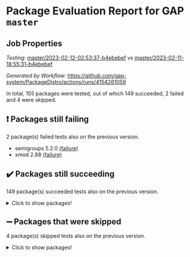 # Package Evaluation Report for GAP `master`

## Job Properties

*Testing:* [master/2023-02-12-02:53:37-b4ebebef](https://github.com/gap-system/PackageDistro/blob/data/reports/master/2023-02-12-02:53:37-b4ebebef) vs [master/2023-02-11-18:55:31-b4ebebef](https://github.com/gap-system/PackageDistro/blob/data/reports/master/2023-02-11-18:55:31-b4ebebef)

*Generated by Workflow:* https://github.com/gap-system/PackageDistro/actions/runs/4154261059

In total, 155 packages were tested, out of which 149 succeeded, 2 failed and 4 were skipped.

## :exclamation: Packages still failing

2 package(s) failed tests also on the previous version.
- semigroups 5.2.0 [(failure)](https://github.com/gap-system/PackageDistro/actions/runs/4154261059/jobs/7186608146)
- xmod 2.88 [(failure)](https://github.com/gap-system/PackageDistro/actions/runs/4154261059/jobs/7186609288)

## :heavy_check_mark: Packages still succeeding

149 package(s) succeeded tests also on the previous version.
<details><summary>Click to show packages!</summary>

- 4ti2interface 2023.01-01 [(success)](https://github.com/gap-system/PackageDistro/actions/runs/4154261059/jobs/7186601016)
- ace 5.6.2 [(success)](https://github.com/gap-system/PackageDistro/actions/runs/4154261059/jobs/7186601074)
- aclib 1.3.2 [(success)](https://github.com/gap-system/PackageDistro/actions/runs/4154261059/jobs/7186601124)
- agt 0.3.1 [(success)](https://github.com/gap-system/PackageDistro/actions/runs/4154261059/jobs/7186601176)
- alnuth 3.2.1 [(success)](https://github.com/gap-system/PackageDistro/actions/runs/4154261059/jobs/7186601209)
- anupq 3.3.0 [(success)](https://github.com/gap-system/PackageDistro/actions/runs/4154261059/jobs/7186601262)
- atlasrep 2.1.6 [(success)](https://github.com/gap-system/PackageDistro/actions/runs/4154261059/jobs/7186601314)
- autodoc 2022.10.20 [(success)](https://github.com/gap-system/PackageDistro/actions/runs/4154261059/jobs/7186601351)
- automata 1.15 [(success)](https://github.com/gap-system/PackageDistro/actions/runs/4154261059/jobs/7186601391)
- automgrp 1.3.2 [(success)](https://github.com/gap-system/PackageDistro/actions/runs/4154261059/jobs/7186602591)
- autpgrp 1.11 [(success)](https://github.com/gap-system/PackageDistro/actions/runs/4154261059/jobs/7186602641)
- cap 2023.02-06 [(success)](https://github.com/gap-system/PackageDistro/actions/runs/4154261059/jobs/7186602685)
- caratinterface 2.3.4 [(success)](https://github.com/gap-system/PackageDistro/actions/runs/4154261059/jobs/7186602745)
- cddinterface 2022.11.01 [(success)](https://github.com/gap-system/PackageDistro/actions/runs/4154261059/jobs/7186602780)
- circle 1.6.5 [(success)](https://github.com/gap-system/PackageDistro/actions/runs/4154261059/jobs/7186602828)
- classicpres 1.22 [(success)](https://github.com/gap-system/PackageDistro/actions/runs/4154261059/jobs/7186602870)
- cohomolo 1.6.11 [(success)](https://github.com/gap-system/PackageDistro/actions/runs/4154261059/jobs/7186602914)
- congruence 1.2.4 [(success)](https://github.com/gap-system/PackageDistro/actions/runs/4154261059/jobs/7186602960)
- corelg 1.56 [(success)](https://github.com/gap-system/PackageDistro/actions/runs/4154261059/jobs/7186603005)
- crime 1.6 [(success)](https://github.com/gap-system/PackageDistro/actions/runs/4154261059/jobs/7186603046)
- crisp 1.4.6 [(success)](https://github.com/gap-system/PackageDistro/actions/runs/4154261059/jobs/7186603093)
- crypting 0.10.4 [(success)](https://github.com/gap-system/PackageDistro/actions/runs/4154261059/jobs/7186603137)
- cryst 4.1.25 [(success)](https://github.com/gap-system/PackageDistro/actions/runs/4154261059/jobs/7186603181)
- crystcat 1.1.10 [(success)](https://github.com/gap-system/PackageDistro/actions/runs/4154261059/jobs/7186603230)
- ctbllib 1.3.4 [(success)](https://github.com/gap-system/PackageDistro/actions/runs/4154261059/jobs/7186603281)
- cubefree 1.19 [(success)](https://github.com/gap-system/PackageDistro/actions/runs/4154261059/jobs/7186603314)
- curlinterface 2.3.1 [(success)](https://github.com/gap-system/PackageDistro/actions/runs/4154261059/jobs/7186603360)
- cvec 2.7.6 [(success)](https://github.com/gap-system/PackageDistro/actions/runs/4154261059/jobs/7186603393)
- datastructures 0.3.0 [(success)](https://github.com/gap-system/PackageDistro/actions/runs/4154261059/jobs/7186603443)
- deepthought 1.0.6 [(success)](https://github.com/gap-system/PackageDistro/actions/runs/4154261059/jobs/7186603479)
- design 1.7 [(success)](https://github.com/gap-system/PackageDistro/actions/runs/4154261059/jobs/7186603507)
- difsets 2.3.1 [(success)](https://github.com/gap-system/PackageDistro/actions/runs/4154261059/jobs/7186603540)
- digraphs 1.6.1 [(success)](https://github.com/gap-system/PackageDistro/actions/runs/4154261059/jobs/7186603569)
- edim 1.3.6 [(success)](https://github.com/gap-system/PackageDistro/actions/runs/4154261059/jobs/7186603608)
- example 4.3.3 [(success)](https://github.com/gap-system/PackageDistro/actions/runs/4154261059/jobs/7186603648)
- examplesforhomalg 2022.11-01 [(success)](https://github.com/gap-system/PackageDistro/actions/runs/4154261059/jobs/7186603698)
- factint 1.6.3 [(success)](https://github.com/gap-system/PackageDistro/actions/runs/4154261059/jobs/7186603748)
- ferret 1.0.9 [(success)](https://github.com/gap-system/PackageDistro/actions/runs/4154261059/jobs/7186603794)
- fga 1.4.0 [(success)](https://github.com/gap-system/PackageDistro/actions/runs/4154261059/jobs/7186603830)
- fining 1.5.5 [(success)](https://github.com/gap-system/PackageDistro/actions/runs/4154261059/jobs/7186603865)
- float 1.0.3 [(success)](https://github.com/gap-system/PackageDistro/actions/runs/4154261059/jobs/7186603901)
- format 1.4.3 [(success)](https://github.com/gap-system/PackageDistro/actions/runs/4154261059/jobs/7186603936)
- forms 1.2.9 [(success)](https://github.com/gap-system/PackageDistro/actions/runs/4154261059/jobs/7186603976)
- fplsa 1.2.6 [(success)](https://github.com/gap-system/PackageDistro/actions/runs/4154261059/jobs/7186604015)
- fr 2.4.12 [(success)](https://github.com/gap-system/PackageDistro/actions/runs/4154261059/jobs/7186604073)
- francy 1.2.5 [(success)](https://github.com/gap-system/PackageDistro/actions/runs/4154261059/jobs/7186604114)
- fwtree 1.3 [(success)](https://github.com/gap-system/PackageDistro/actions/runs/4154261059/jobs/7186604167)
- gapdoc 1.6.6 [(success)](https://github.com/gap-system/PackageDistro/actions/runs/4154261059/jobs/7186604223)
- gauss 2023.01-01 [(success)](https://github.com/gap-system/PackageDistro/actions/runs/4154261059/jobs/7186604278)
- gaussforhomalg 2022.08-03 [(success)](https://github.com/gap-system/PackageDistro/actions/runs/4154261059/jobs/7186604336)
- gbnp 1.0.5 [(success)](https://github.com/gap-system/PackageDistro/actions/runs/4154261059/jobs/7186604391)
- generalizedmorphismsforcap 2023.01-01 [(success)](https://github.com/gap-system/PackageDistro/actions/runs/4154261059/jobs/7186604456)
- genss 1.6.8 [(success)](https://github.com/gap-system/PackageDistro/actions/runs/4154261059/jobs/7186604515)
- gradedmodules 2022.09-02 [(success)](https://github.com/gap-system/PackageDistro/actions/runs/4154261059/jobs/7186604562)
- gradedringforhomalg 2022.11-01 [(success)](https://github.com/gap-system/PackageDistro/actions/runs/4154261059/jobs/7186604610)
- grape 4.9.0 [(success)](https://github.com/gap-system/PackageDistro/actions/runs/4154261059/jobs/7186604662)
- groupoids 1.73 [(success)](https://github.com/gap-system/PackageDistro/actions/runs/4154261059/jobs/7186604715)
- grpconst 2.6.4 [(success)](https://github.com/gap-system/PackageDistro/actions/runs/4154261059/jobs/7186604769)
- guarana 0.96.3 [(success)](https://github.com/gap-system/PackageDistro/actions/runs/4154261059/jobs/7186604813)
- guava 3.18 [(success)](https://github.com/gap-system/PackageDistro/actions/runs/4154261059/jobs/7186604866)
- hap 1.52 [(success)](https://github.com/gap-system/PackageDistro/actions/runs/4154261059/jobs/7186604898)
- hapcryst 0.1.15 [(success)](https://github.com/gap-system/PackageDistro/actions/runs/4154261059/jobs/7186604942)
- hecke 1.5.3 [(success)](https://github.com/gap-system/PackageDistro/actions/runs/4154261059/jobs/7186604981)
- help 3.5 [(success)](https://github.com/gap-system/PackageDistro/actions/runs/4154261059/jobs/7186605016)
- homalg 2022.12-02 [(success)](https://github.com/gap-system/PackageDistro/actions/runs/4154261059/jobs/7186605062)
- homalgtocas 2022.11-02 [(success)](https://github.com/gap-system/PackageDistro/actions/runs/4154261059/jobs/7186605112)
- idrel 2.45 [(success)](https://github.com/gap-system/PackageDistro/actions/runs/4154261059/jobs/7186605150)
- images 1.3.1 [(success)](https://github.com/gap-system/PackageDistro/actions/runs/4154261059/jobs/7186605199)
- intpic 0.3.0 [(success)](https://github.com/gap-system/PackageDistro/actions/runs/4154261059/jobs/7186605246)
- io 4.8.1 [(success)](https://github.com/gap-system/PackageDistro/actions/runs/4154261059/jobs/7186605280)
- io_forhomalg 2022.11-01 [(success)](https://github.com/gap-system/PackageDistro/actions/runs/4154261059/jobs/7186605316)
- irredsol 1.4.4 [(success)](https://github.com/gap-system/PackageDistro/actions/runs/4154261059/jobs/7186605358)
- json 2.1.1 [(success)](https://github.com/gap-system/PackageDistro/actions/runs/4154261059/jobs/7186605411)
- jupyterkernel 1.4.1 [(success)](https://github.com/gap-system/PackageDistro/actions/runs/4154261059/jobs/7186605458)
- jupyterviz 1.5.6 [(success)](https://github.com/gap-system/PackageDistro/actions/runs/4154261059/jobs/7186605524)
- kan 1.35 [(success)](https://github.com/gap-system/PackageDistro/actions/runs/4154261059/jobs/7186605593)
- kbmag 1.5.11 [(success)](https://github.com/gap-system/PackageDistro/actions/runs/4154261059/jobs/7186605645)
- laguna 3.9.5 [(success)](https://github.com/gap-system/PackageDistro/actions/runs/4154261059/jobs/7186605699)
- liealgdb 2.2.1 [(success)](https://github.com/gap-system/PackageDistro/actions/runs/4154261059/jobs/7186605750)
- liepring 2.8 [(success)](https://github.com/gap-system/PackageDistro/actions/runs/4154261059/jobs/7186605812)
- liering 2.4.2 [(success)](https://github.com/gap-system/PackageDistro/actions/runs/4154261059/jobs/7186605857)
- linearalgebraforcap 2023.02-02 [(success)](https://github.com/gap-system/PackageDistro/actions/runs/4154261059/jobs/7186605912)
- localizeringforhomalg 2022.11-01 [(success)](https://github.com/gap-system/PackageDistro/actions/runs/4154261059/jobs/7186605972)
- loops 3.4.3 [(success)](https://github.com/gap-system/PackageDistro/actions/runs/4154261059/jobs/7186606032)
- lpres 1.0.3 [(success)](https://github.com/gap-system/PackageDistro/actions/runs/4154261059/jobs/7186606113)
- majoranaalgebras 1.5.1 [(success)](https://github.com/gap-system/PackageDistro/actions/runs/4154261059/jobs/7186606197)
- mapclass 1.4.6 [(success)](https://github.com/gap-system/PackageDistro/actions/runs/4154261059/jobs/7186606262)
- matgrp 0.70 [(success)](https://github.com/gap-system/PackageDistro/actions/runs/4154261059/jobs/7186606313)
- matricesforhomalg 2023.01-01 [(success)](https://github.com/gap-system/PackageDistro/actions/runs/4154261059/jobs/7186606362)
- modisom 2.5.3 [(success)](https://github.com/gap-system/PackageDistro/actions/runs/4154261059/jobs/7186606412)
- modulepresentationsforcap 2022.12-01 [(success)](https://github.com/gap-system/PackageDistro/actions/runs/4154261059/jobs/7186606463)
- modules 2022.11-01 [(success)](https://github.com/gap-system/PackageDistro/actions/runs/4154261059/jobs/7186606521)
- monoidalcategories 2023.02-03 [(success)](https://github.com/gap-system/PackageDistro/actions/runs/4154261059/jobs/7186606582)
- nconvex 2022.09-01 [(success)](https://github.com/gap-system/PackageDistro/actions/runs/4154261059/jobs/7186606629)
- nilmat 1.4.2 [(success)](https://github.com/gap-system/PackageDistro/actions/runs/4154261059/jobs/7186606693)
- nock 1.5 [(success)](https://github.com/gap-system/PackageDistro/actions/runs/4154261059/jobs/7186606758)
- normalizinterface 1.3.5 [(success)](https://github.com/gap-system/PackageDistro/actions/runs/4154261059/jobs/7186606818)
- nq 2.5.9 [(success)](https://github.com/gap-system/PackageDistro/actions/runs/4154261059/jobs/7186606880)
- numericalsgps 1.3.1 [(success)](https://github.com/gap-system/PackageDistro/actions/runs/4154261059/jobs/7186606947)
- openmath 11.5.2 [(success)](https://github.com/gap-system/PackageDistro/actions/runs/4154261059/jobs/7186607016)
- orb 4.9.0 [(success)](https://github.com/gap-system/PackageDistro/actions/runs/4154261059/jobs/7186607110)
- packagemanager 1.4.0 [(success)](https://github.com/gap-system/PackageDistro/actions/runs/4154261059/jobs/7186607158)
- patternclass 2.4.3 [(success)](https://github.com/gap-system/PackageDistro/actions/runs/4154261059/jobs/7186607196)
- permut 2.0.4 [(success)](https://github.com/gap-system/PackageDistro/actions/runs/4154261059/jobs/7186607261)
- polenta 1.3.10 [(success)](https://github.com/gap-system/PackageDistro/actions/runs/4154261059/jobs/7186607310)
- polymaking 0.8.6 [(success)](https://github.com/gap-system/PackageDistro/actions/runs/4154261059/jobs/7186607362)
- primgrp 3.4.3 [(success)](https://github.com/gap-system/PackageDistro/actions/runs/4154261059/jobs/7186607412)
- profiling 2.5.2 [(success)](https://github.com/gap-system/PackageDistro/actions/runs/4154261059/jobs/7186607466)
- qpa 1.34 [(success)](https://github.com/gap-system/PackageDistro/actions/runs/4154261059/jobs/7186607522)
- quagroup 1.8.3 [(success)](https://github.com/gap-system/PackageDistro/actions/runs/4154261059/jobs/7186607584)
- radiroot 2.9 [(success)](https://github.com/gap-system/PackageDistro/actions/runs/4154261059/jobs/7186607633)
- rcwa 4.7.1 [(success)](https://github.com/gap-system/PackageDistro/actions/runs/4154261059/jobs/7186607678)
- rds 1.8 [(success)](https://github.com/gap-system/PackageDistro/actions/runs/4154261059/jobs/7186607723)
- recog 1.4.2 [(success)](https://github.com/gap-system/PackageDistro/actions/runs/4154261059/jobs/7186607779)
- repndecomp 1.3.0 [(success)](https://github.com/gap-system/PackageDistro/actions/runs/4154261059/jobs/7186607830)
- repsn 3.1.0 [(success)](https://github.com/gap-system/PackageDistro/actions/runs/4154261059/jobs/7186607896)
- resclasses 4.7.3 [(success)](https://github.com/gap-system/PackageDistro/actions/runs/4154261059/jobs/7186607945)
- ringsforhomalg 2023.02-01 [(success)](https://github.com/gap-system/PackageDistro/actions/runs/4154261059/jobs/7186607995)
- sco 2022.09-01 [(success)](https://github.com/gap-system/PackageDistro/actions/runs/4154261059/jobs/7186608044)
- scscp 2.4.0 [(success)](https://github.com/gap-system/PackageDistro/actions/runs/4154261059/jobs/7186608095)
- sglppow 2.3 [(success)](https://github.com/gap-system/PackageDistro/actions/runs/4154261059/jobs/7186608188)
- sgpviz 0.999.5 [(success)](https://github.com/gap-system/PackageDistro/actions/runs/4154261059/jobs/7186608245)
- simpcomp 2.1.14 [(success)](https://github.com/gap-system/PackageDistro/actions/runs/4154261059/jobs/7186608290)
- singular 2023.02.09 [(success)](https://github.com/gap-system/PackageDistro/actions/runs/4154261059/jobs/7186608340)
- sl2reps 1.1 [(success)](https://github.com/gap-system/PackageDistro/actions/runs/4154261059/jobs/7186608384)
- sla 1.5.3 [(success)](https://github.com/gap-system/PackageDistro/actions/runs/4154261059/jobs/7186608441)
- smallgrp 1.5.2 [(success)](https://github.com/gap-system/PackageDistro/actions/runs/4154261059/jobs/7186608496)
- smallsemi 0.6.13 [(success)](https://github.com/gap-system/PackageDistro/actions/runs/4154261059/jobs/7186608553)
- sonata 2.9.6 [(success)](https://github.com/gap-system/PackageDistro/actions/runs/4154261059/jobs/7186608598)
- sophus 1.27 [(success)](https://github.com/gap-system/PackageDistro/actions/runs/4154261059/jobs/7186608636)
- spinsym 1.5.2 [(success)](https://github.com/gap-system/PackageDistro/actions/runs/4154261059/jobs/7186608678)
- standardff 0.9.4 [(success)](https://github.com/gap-system/PackageDistro/actions/runs/4154261059/jobs/7186608721)
- symbcompcc 1.3.2 [(success)](https://github.com/gap-system/PackageDistro/actions/runs/4154261059/jobs/7186608759)
- thelma 1.3 [(success)](https://github.com/gap-system/PackageDistro/actions/runs/4154261059/jobs/7186608791)
- tomlib 1.2.9 [(success)](https://github.com/gap-system/PackageDistro/actions/runs/4154261059/jobs/7186608818)
- toolsforhomalg 2023.01-01 [(success)](https://github.com/gap-system/PackageDistro/actions/runs/4154261059/jobs/7186608854)
- toric 1.9.5 [(success)](https://github.com/gap-system/PackageDistro/actions/runs/4154261059/jobs/7186608880)
- toricvarieties 2022.07.13 [(success)](https://github.com/gap-system/PackageDistro/actions/runs/4154261059/jobs/7186608929)
- transgrp 3.6.3 [(success)](https://github.com/gap-system/PackageDistro/actions/runs/4154261059/jobs/7186608983)
- ugaly 4.0.3 [(success)](https://github.com/gap-system/PackageDistro/actions/runs/4154261059/jobs/7186609019)
- unipot 1.5 [(success)](https://github.com/gap-system/PackageDistro/actions/runs/4154261059/jobs/7186609059)
- unitlib 4.1.0 [(success)](https://github.com/gap-system/PackageDistro/actions/runs/4154261059/jobs/7186609097)
- utils 0.82 [(success)](https://github.com/gap-system/PackageDistro/actions/runs/4154261059/jobs/7186609134)
- uuid 0.7 [(success)](https://github.com/gap-system/PackageDistro/actions/runs/4154261059/jobs/7186609169)
- walrus 0.9991 [(success)](https://github.com/gap-system/PackageDistro/actions/runs/4154261059/jobs/7186609217)
- wedderga 4.10.2 [(success)](https://github.com/gap-system/PackageDistro/actions/runs/4154261059/jobs/7186609255)
- xmodalg 1.23 [(success)](https://github.com/gap-system/PackageDistro/actions/runs/4154261059/jobs/7186609357)
- yangbaxter 0.10.2 [(success)](https://github.com/gap-system/PackageDistro/actions/runs/4154261059/jobs/7186609396)
- zeromqinterface 0.14 [(success)](https://github.com/gap-system/PackageDistro/actions/runs/4154261059/jobs/7186609439)
</details>

## :heavy_minus_sign: Packages that were skipped

4 package(s) skipped tests also on the previous version.
<details><summary>Click to show packages!</summary>

- browse 1.8.20 [(skipped)](https://github.com/gap-system/PackageDistro/actions/runs/4154261059/jobs/7186515260)
- itc 1.5.1 [(skipped)](https://github.com/gap-system/PackageDistro/actions/runs/4154261059/jobs/7186515260)
- polycyclic 2.16 [(skipped)](https://github.com/gap-system/PackageDistro/actions/runs/4154261059/jobs/7186515260)
- xgap 4.31 [(skipped)](https://github.com/gap-system/PackageDistro/actions/runs/4154261059/jobs/7186515260)
</details>


